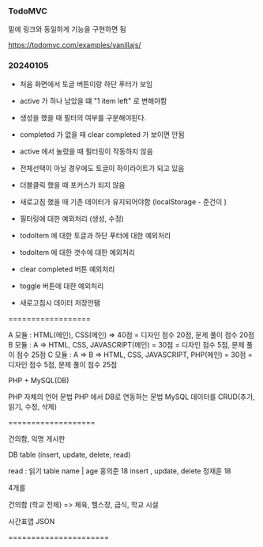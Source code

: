 ### TodoMVC

밑에 링크와 동일하게 기능을 구현하면 됨

https://todomvc.com/examples/vanillajs/


###  20240105

- 처음 화면에서 토글 버튼이랑 하단 푸터가 보임
- active 가 하나 남았을 떄 "1 item left" 로 변해야함
- 생성을 했을 때 필터의 여부를 구분해야된다.
- completed 가 없을 때 clear completed 가 보이면 안됨
- active 에서 눌렀을 때 필터링이 작동하지 않음
- 전체선택이 아닐 경우에도 토글이 하이라이트가 되고 있음
- 더블클릭 했을 때 포커스가 되지 않음
- 새로고침 했을 때 기존 데이터가 유지되어야함 (localStorage - 준건이 )


- 필터링에 대한 예외처리 (생성, 수정)
- todoItem 에 대한 토글과 하단 푸터에 대한 예외처리
- todoItem 에 대한 갯수에 대한 예외처리
- clear completed 버튼 예외처리
- toggle 버튼에 대한 예외처리
- 새로고침시 데이터 저장안됌


==================

A 모듈 : HTML(메인), CSS(메인) => 40점 = 디자인 점수 20점, 문제 풀이 점수 20점
B 모듈 : A => HTML, CSS, JAVASCRIPT(메인) = 30점 = 디자인 점수 5점, 문제 풀이 점수 25점
C 모듈 : A => B => HTML, CSS, JAVASCRIPT, PHP(메인) = 30점 = 디자인 점수 5점, 문제 풀이 점수 25점

PHP + MySQL(DB)

PHP 자체의 언어 문법
PHP 에서 DB로 연동하는 문법
MySQL 데이터를 CRUD(추가, 읽기, 수정, 삭제)

===================


건의함, 익명 게시판

DB table (insert, update, delete, read)


read : 읽기
table 
 name | age 
홍의준   18  insert  , update, delete 
정재훈   18

4개를 


건의함 (학교 전체) => 체육, 헬스장, 급식, 학교 시설     

시간표앱 JSON 

======================


